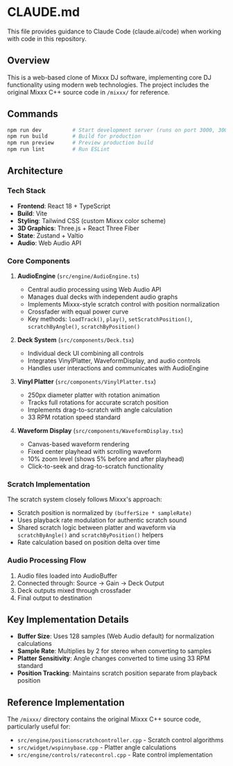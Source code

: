 # CLAUDE.md

This file provides guidance to Claude Code (claude.ai/code) when working with code in this repository.

## Overview

This is a web-based clone of Mixxx DJ software, implementing core DJ functionality using modern web technologies. The project includes the original Mixxx C++ source code in `/mixxx/` for reference.

## Commands

```bash
npm run dev          # Start development server (runs on port 3000, 3001, or 3002)
npm run build        # Build for production
npm run preview      # Preview production build
npm run lint         # Run ESLint
```

## Architecture

### Tech Stack
- **Frontend**: React 18 + TypeScript
- **Build**: Vite
- **Styling**: Tailwind CSS (custom Mixxx color scheme)
- **3D Graphics**: Three.js + React Three Fiber
- **State**: Zustand + Valtio
- **Audio**: Web Audio API

### Core Components

1. **AudioEngine** (`src/engine/AudioEngine.ts`)
   - Central audio processing using Web Audio API
   - Manages dual decks with independent audio graphs
   - Implements Mixxx-style scratch control with position normalization
   - Crossfader with equal power curve
   - Key methods: `loadTrack()`, `play()`, `setScratchPosition()`, `scratchByAngle()`, `scratchByPosition()`

2. **Deck System** (`src/components/Deck.tsx`)
   - Individual deck UI combining all controls
   - Integrates VinylPlatter, WaveformDisplay, and audio controls
   - Handles user interactions and communicates with AudioEngine

3. **Vinyl Platter** (`src/components/VinylPlatter.tsx`)
   - 250px diameter platter with rotation animation
   - Tracks full rotations for accurate scratch position
   - Implements drag-to-scratch with angle calculation
   - 33 RPM rotation speed standard

4. **Waveform Display** (`src/components/WaveformDisplay.tsx`)
   - Canvas-based waveform rendering
   - Fixed center playhead with scrolling waveform
   - 10% zoom level (shows 5% before and after playhead)
   - Click-to-seek and drag-to-scratch functionality

### Scratch Implementation

The scratch system closely follows Mixxx's approach:
- Scratch position is normalized by `(bufferSize * sampleRate)` 
- Uses playback rate modulation for authentic scratch sound
- Shared scratch logic between platter and waveform via `scratchByAngle()` and `scratchByPosition()` helpers
- Rate calculation based on position delta over time

### Audio Processing Flow
1. Audio files loaded into AudioBuffer
2. Connected through: Source → Gain → Deck Output
3. Deck outputs mixed through crossfader
4. Final output to destination

## Key Implementation Details

- **Buffer Size**: Uses 128 samples (Web Audio default) for normalization calculations
- **Sample Rate**: Multiplies by 2 for stereo when converting to samples
- **Platter Sensitivity**: Angle changes converted to time using 33 RPM standard
- **Position Tracking**: Maintains scratch position separate from playback position

## Reference Implementation

The `/mixxx/` directory contains the original Mixxx C++ source code, particularly useful for:
- `src/engine/positionscratchcontroller.cpp` - Scratch control algorithms
- `src/widget/wspinnybase.cpp` - Platter angle calculations
- `src/engine/controls/ratecontrol.cpp` - Rate control implementation